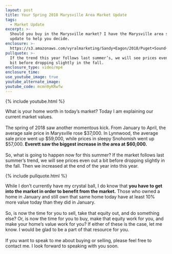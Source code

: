 ```yaml
---
layout: post
title: Your Spring 2018 Marysville Area Market Update
tags:
  - Market Update
excerpt: >-
  Should you buy in the Marysville market? I have the Marysville area spring
  update to help you decide.
enclosure: >-
  https://s3.amazonaws.com/vyralmarketing/Sandy+Eagon/2018/Puget+Sound+Real+Estate+Agent-+Market+Update.mp4
pullquote: >-
  If the trend this year follows last summer’s, we will see prices even out a
  bit before dropping slightly in the fall.
enclosure_type: video/mp4
enclosure_time:
use_youtube_image: true
youtube_alternate_image:
youtube_code: mcmn9yKRwfw
---
```


{% include youtube.html %}

What is your home worth in today’s market? Today I am explaining our current market values.<br> <br>The spring of 2018 saw another momentous kick. From January to April, the average sale price in Marysville rose $37,000. In Lynnwood, the average sale price went up $59,000, while prices in sleepy Snohomish went up $57,000. **Everett saw the biggest increase in the area at $60,000.**<br> <br>So, what is going to happen now for this summer? If the market follows last summer’s trend, we will see prices even out a bit before dropping slightly in the fall. Then we increased at the end of the year into this year.

{% include pullquote.html %}

While I don’t currently have my crystal ball, I do know that **you have to get into the market in order to benefit from the market.** Those who owned a home in January and still own that same home today have at least 10% more value today than they did in January.<br> <br>So, is now the time for you to sell, take that equity out, and do something else? Or, is now the time for you to buy, make that equity work for you, and make your home’s value work for you? If either of these is the case, let me know. I would be glad to be a part of that resource for you.<br> <br>If you want to speak to me about buying or selling, please feel free to contact me. I look forward to speaking with you soon.